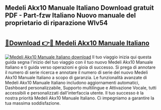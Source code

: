 ## Medeli Akx10 Manuale Italiano Download gratuit PDF - Part-fzw Italiano Nuovo manuale del proprietario di riparazione WIv54

# <h2><a href="http://dfehhd.blite.top/?on=Medeli+Akx10+Manuale+Italiano">🔗Download 👉🔴 Medeli Akx10 Manuale Italiano</a></h2>

[![Medeli Akx10 Manuale Italiano download](https://i.imgur.com/lujVjoI.png)](http://dfehhd.blite.top/?on=Medeli+Akx10+Manuale+Italiano)
Il tuo viaggio inizia qui questa guida segna l'inizio del tuo viaggio con il tuo nuovo Medeli Akx10 Manuale Italiano e ti guida verso operazioni e gioia di successo. Si prega di annotare il numero di serie ricerca e annotare il numero di serie del nuovo Medeli Akx10 Manuale Italiano a scopo di garanzia. Le funzionalità avanzate di Medeli Akx10 Manuale Italiano includono aggiornamenti automatici, Dashboard personalizzabile, Supporto multilingue e Attivazione Vocale, tutti accessibili e personalizzati dall'interfaccia utente. Il tuo successo è la nostra priorità Medeli Akx10 Manuale Italiano. Ci impegniamo a garantire la tua massima soddisfazione.

